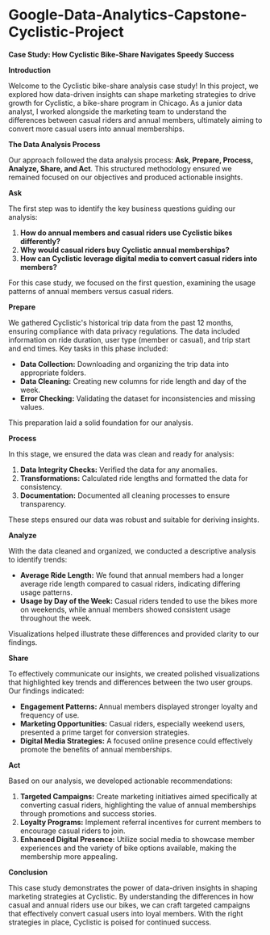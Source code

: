# Google-Data-Analytics-Capstone-Cyclistic-Project
**Case Study: How Cyclistic Bike-Share Navigates Speedy Success**

 **Introduction**

Welcome to the Cyclistic bike-share analysis case study! In this project, we explored how data-driven insights can shape marketing strategies to drive growth for Cyclistic, a bike-share program in Chicago. As a junior data analyst, I worked alongside the marketing team to understand the differences between casual riders and annual members, ultimately aiming to convert more casual users into annual memberships.

**The Data Analysis Process**

Our approach followed the data analysis process: **Ask, Prepare, Process, Analyze, Share, and Act**. This structured methodology ensured we remained focused on our objectives and produced actionable insights.

**Ask**

The first step was to identify the key business questions guiding our analysis:

1. **How do annual members and casual riders use Cyclistic bikes differently?**
2. **Why would casual riders buy Cyclistic annual memberships?**
3. **How can Cyclistic leverage digital media to convert casual riders into members?**

For this case study, we focused on the first question, examining the usage patterns of annual members versus casual riders.

 **Prepare**

We gathered Cyclistic's historical trip data from the past 12 months, ensuring compliance with data privacy regulations. The data included information on ride duration, user type (member or casual), and trip start and end times. Key tasks in this phase included:

- **Data Collection:** Downloading and organizing the trip data into appropriate folders.
- **Data Cleaning:** Creating new columns for ride length and day of the week.
- **Error Checking:** Validating the dataset for inconsistencies and missing values.

This preparation laid a solid foundation for our analysis.

 **Process**

In this stage, we ensured the data was clean and ready for analysis:

1. **Data Integrity Checks:** Verified the data for any anomalies.
2. **Transformations:** Calculated ride lengths and formatted the data for consistency.
3. **Documentation:** Documented all cleaning processes to ensure transparency.

These steps ensured our data was robust and suitable for deriving insights.

 **Analyze**

With the data cleaned and organized, we conducted a descriptive analysis to identify trends:

- **Average Ride Length:** We found that annual members had a longer average ride length compared to casual riders, indicating differing usage patterns.
- **Usage by Day of the Week:** Casual riders tended to use the bikes more on weekends, while annual members showed consistent usage throughout the week.

Visualizations helped illustrate these differences and provided clarity to our findings.

 **Share**

To effectively communicate our insights, we created polished visualizations that highlighted key trends and differences between the two user groups. Our findings indicated:

- **Engagement Patterns:** Annual members displayed stronger loyalty and frequency of use.
- **Marketing Opportunities:** Casual riders, especially weekend users, presented a prime target for conversion strategies.
- **Digital Media Strategies:** A focused online presence could effectively promote the benefits of annual memberships.

 **Act**

Based on our analysis, we developed actionable recommendations:

1. **Targeted Campaigns:** Create marketing initiatives aimed specifically at converting casual riders, highlighting the value of annual memberships through promotions and success stories.
2. **Loyalty Programs:** Implement referral incentives for current members to encourage casual riders to join.
3. **Enhanced Digital Presence:** Utilize social media to showcase member experiences and the variety of bike options available, making the membership more appealing.

 **Conclusion**

This case study demonstrates the power of data-driven insights in shaping marketing strategies at Cyclistic. By understanding the differences in how casual and annual riders use our bikes, we can craft targeted campaigns that effectively convert casual users into loyal members. With the right strategies in place, Cyclistic is poised for continued success.
